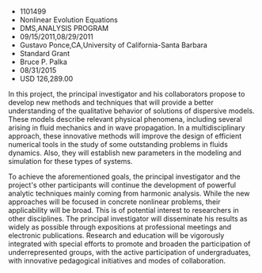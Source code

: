 
* 1101499
* Nonlinear Evolution Equations
* DMS,ANALYSIS PROGRAM
* 09/15/2011,08/29/2011
* Gustavo Ponce,CA,University of California-Santa Barbara
* Standard Grant
* Bruce P. Palka
* 08/31/2015
* USD 126,289.00

In this project, the principal investigator and his collaborators propose to
develop new methods and techniques that will provide a better understanding of
the qualitative behavior of solutions of dispersive models. These models
describe relevant physical phenomena, including several arising in fluid
mechanics and in wave propagation. In a multidisciplinary approach, these
innovative methods will improve the design of efficient numerical tools in the
study of some outstanding problems in fluids dynamics. Also, they will establish
new parameters in the modeling and simulation for these types of systems.

To achieve the aforementioned goals, the principal investigator and the
project's other participants will continue the development of powerful analytic
techniques mainly coming from harmonic analysis. While the new approaches will
be focused in concrete nonlinear problems, their applicability will be broad.
This is of potential interest to researchers in other disciplines. The principal
investigator will disseminate his results as widely as possible through
expositions at professional meetings and electronic publications. Research and
education will be vigorously integrated with special efforts to promote and
broaden the participation of underrepresented groups, with the active
participation of undergraduates, with innovative pedagogical initiatives and
modes of collaboration.
